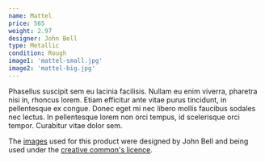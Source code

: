 ```yaml
---
name: Mattel
price: 565
weight: 2.97
designer: John Bell
type: Metallic
condition: Rough
image1: 'mattel-small.jpg'
image2: 'mattel-big.jpg'
---
```


Phasellus suscipit sem eu lacinia facilisis. Nullam eu enim viverra, pharetra nisi in, rhoncus lorem. Etiam efficitur ante vitae purus tincidunt, in pellentesque ex congue. Donec eget mi nec libero mollis faucibus sodales nec lectus. In pellentesque lorem non orci tempus, id scelerisque orci tempor. Curabitur vitae dolor sem.

The [images][flickr] used for this product were designed by John Bell and being used under the [creative common's licence][licence].

[flickr]: http://www.flickr.com/photos/50290212@N05/15817108478
[licence]: http://creativecommons.org/licenses/by/2.0